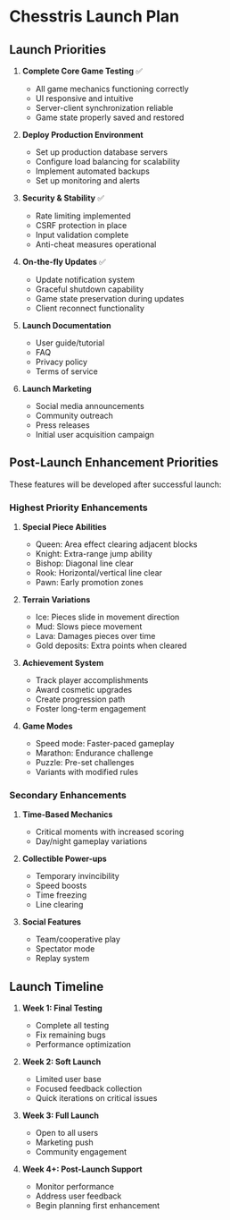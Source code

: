 # Chesstris Launch Plan

## Launch Priorities

1. **Complete Core Game Testing** ✅
   - All game mechanics functioning correctly
   - UI responsive and intuitive
   - Server-client synchronization reliable
   - Game state properly saved and restored

2. **Deploy Production Environment**
   - Set up production database servers
   - Configure load balancing for scalability
   - Implement automated backups
   - Set up monitoring and alerts

3. **Security & Stability** ✅
   - Rate limiting implemented
   - CSRF protection in place
   - Input validation complete
   - Anti-cheat measures operational

4. **On-the-fly Updates** ✅
   - Update notification system
   - Graceful shutdown capability
   - Game state preservation during updates
   - Client reconnect functionality

5. **Launch Documentation**
   - User guide/tutorial
   - FAQ
   - Privacy policy
   - Terms of service

6. **Launch Marketing**
   - Social media announcements
   - Community outreach
   - Press releases
   - Initial user acquisition campaign

## Post-Launch Enhancement Priorities

These features will be developed after successful launch:

### Highest Priority Enhancements

1. **Special Piece Abilities**
   - Queen: Area effect clearing adjacent blocks
   - Knight: Extra-range jump ability
   - Bishop: Diagonal line clear
   - Rook: Horizontal/vertical line clear
   - Pawn: Early promotion zones

2. **Terrain Variations**
   - Ice: Pieces slide in movement direction
   - Mud: Slows piece movement
   - Lava: Damages pieces over time
   - Gold deposits: Extra points when cleared

3. **Achievement System**
   - Track player accomplishments
   - Award cosmetic upgrades
   - Create progression path
   - Foster long-term engagement

4. **Game Modes**
   - Speed mode: Faster-paced gameplay
   - Marathon: Endurance challenge
   - Puzzle: Pre-set challenges
   - Variants with modified rules

### Secondary Enhancements

1. **Time-Based Mechanics**
   - Critical moments with increased scoring
   - Day/night gameplay variations

2. **Collectible Power-ups**
   - Temporary invincibility
   - Speed boosts
   - Time freezing
   - Line clearing

3. **Social Features**
   - Team/cooperative play
   - Spectator mode
   - Replay system

## Launch Timeline

1. **Week 1: Final Testing**
   - Complete all testing
   - Fix remaining bugs
   - Performance optimization

2. **Week 2: Soft Launch**
   - Limited user base
   - Focused feedback collection
   - Quick iterations on critical issues

3. **Week 3: Full Launch**
   - Open to all users
   - Marketing push
   - Community engagement

4. **Week 4+: Post-Launch Support**
   - Monitor performance
   - Address user feedback
   - Begin planning first enhancement 